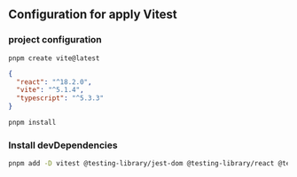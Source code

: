 ## Configuration for apply Vitest

### project configuration

```
pnpm create vite@latest
```

```json
{
  "react": "^18.2.0",
  "vite": "^5.1.4",
  "typescript": "^5.3.3"
}
```

```zsh
pnpm install
```

### Install devDependencies

```zsh
pnpm add -D vitest @testing-library/jest-dom @testing-library/react @testing-library/user-event
```
